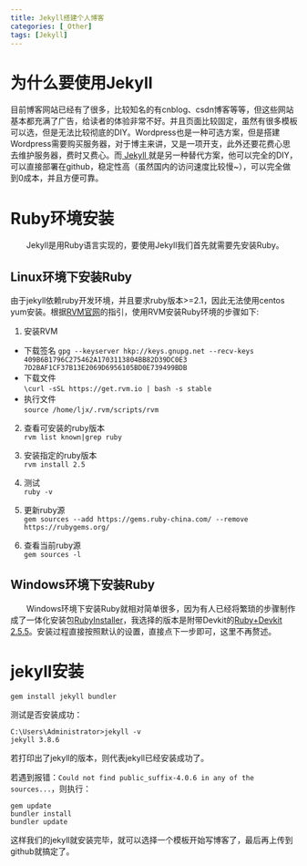 ```yaml
---
title: Jekyll搭建个人博客
categories: [_Other]
tags: [Jekyll]
---
```


# 为什么要使用Jekyll
目前博客网站已经有了很多，比较知名的有cnblog、csdn博客等等，但这些网站基本都充满了广告，给读者的体验非常不好。并且页面比较固定，虽然有很多模板可以选，但是无法比较彻底的DIY。Wordpress也是一种可选方案，但是搭建Wordpress需要购买服务器，对于博主来讲，又是一项开支，此外还要花费心思去维护服务器，费时又费心。而[ Jekyll ](https://www.jekyll.com.cn/)就是另一种替代方案，他可以完全的DIY，可以直接部署在github，稳定性高（虽然国内的访问速度比较慢~），可以完全做到0成本，并且方便可靠。

# Ruby环境安装
&emsp;&emsp;Jekyll是用Ruby语言实现的，要使用Jekyll我们首先就需要先安装Ruby。

## Linux环境下安装Ruby

由于jekyll依赖ruby开发环境，并且要求ruby版本>=2.1，因此无法使用centos yum安装。根据[RVM官网](https://rvm.io/)的指引，使用RVM安装Ruby环境的步骤如下:

1. 安装RVM
* 下载签名
`gpg --keyserver hkp://keys.gnupg.net --recv-keys 409B6B1796C275462A1703113804BB82D39DC0E3 7D2BAF1CF37B13E2069D6956105BD0E739499BDB`
* 下载文件<br>
`\curl -sSL https://get.rvm.io | bash -s stable`
* 执行文件<br>
`source /home/ljx/.rvm/scripts/rvm`

2. 查看可安装的ruby版本<br>
`rvm list known|grep ruby`

3. 安装指定的ruby版本<br>
`rvm install 2.5`

4. 测试<br>
`ruby -v`

5. 更新ruby源<br>
`gem sources --add https://gems.ruby-china.com/ --remove https://rubygems.org/`

6. 查看当前ruby源<br>
`gem sources -l`

## Windows环境下安装Ruby

&emsp;&emsp;Windows环境下安装Ruby就相对简单很多，因为有人已经将繁琐的步骤制作成了一体化安装包[RubyInstaller](https://rubyinstaller.org/)，我选择的版本是附带Devkit的[Ruby+Devkit 2.5.5](https://github.com/oneclick/rubyinstaller2/releases/download/RubyInstaller-2.5.5-1/rubyinstaller-devkit-2.5.5-1-x64.exe)。安装过程直接按照默认的设置，直接点下一步即可，这里不再赘述。

# jekyll安装

`gem install jekyll bundler`

测试是否安装成功：
```
C:\Users\Administrator>jekyll -v
jekyll 3.8.6
```
若打印出了jekyll的版本，则代表jekyll已经安装成功了。

若遇到报错：`Could not find public_suffix-4.0.6 in any of the sources...`，则执行：
```
gem update
bundler install
bundler update
```

这样我们的jekyll就安装完毕，就可以选择一个模板开始写博客了，最后再上传到github就搞定了。
